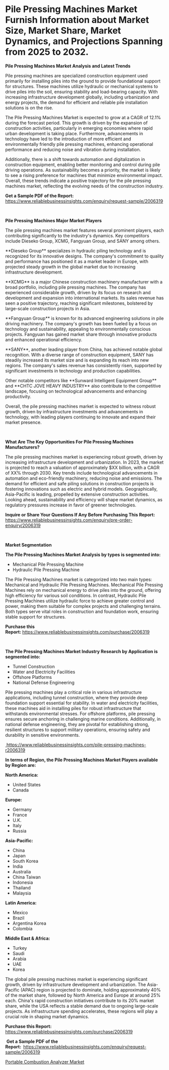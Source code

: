 <p><h1>Pile Pressing Machines Market Furnish Information about Market Size, Market Share, Market Dynamics, and Projections Spanning from 2025 to 2032.</h1></p><p><strong>Pile Pressing Machines Market Analysis and Latest Trends</strong></p>
<p><p>Pile pressing machines are specialized construction equipment used primarily for installing piles into the ground to provide foundational support for structures. These machines utilize hydraulic or mechanical systems to drive piles into the soil, ensuring stability and load-bearing capacity. With increasing infrastructure development globally, including urbanization and energy projects, the demand for efficient and reliable pile installation solutions is on the rise.</p><p>The Pile Pressing Machines Market is expected to grow at a CAGR of 12.1% during the forecast period. This growth is driven by the expansion of construction activities, particularly in emerging economies where rapid urban development is taking place. Furthermore, advancements in technology have led to the introduction of more efficient and environmentally friendly pile pressing machines, enhancing operational performance and reducing noise and vibration during installation. </p><p>Additionally, there is a shift towards automation and digitalization in construction equipment, enabling better monitoring and control during pile driving operations. As sustainability becomes a priority, the market is likely to see a rising preference for machines that minimize environmental impact. Overall, these trends indicate a positive trajectory for the pile pressing machines market, reflecting the evolving needs of the construction industry.</p></p>
<p><strong>Get a Sample PDF of the Report:&nbsp;</strong> <a href="https://www.reliablebusinessinsights.com/enquiry/request-sample/2006319?utm_campaign=1720&utm_medium=2&utm_source=Github&utm_content=ia&utm_term=20022025&utm_id=pile-pressing-machines">https://www.reliablebusinessinsights.com/enquiry/request-sample/2006319</a></p>
<p>&nbsp;</p>
<p><strong>Pile Pressing Machines Major Market Players</strong></p>
<p><p>The pile pressing machines market features several prominent players, each contributing significantly to the industry's dynamics. Key competitors include Dieseko Group, XCMG, Fangyuan Group, and SANY among others.</p><p>**Dieseko Group** specializes in hydraulic piling technology and is recognized for its innovative designs. The company's commitment to quality and performance has positioned it as a market leader in Europe, with projected steady growth in the global market due to increasing infrastructure development.</p><p>**XCMG** is a major Chinese construction machinery manufacturer with a broad portfolio, including pile pressing machines. The company has experienced considerable growth, driven by its focus on research and development and expansion into international markets. Its sales revenue has seen a positive trajectory, reaching significant milestones, bolstered by large-scale construction projects in Asia.</p><p>**Fangyuan Group** is known for its advanced engineering solutions in pile driving machinery. The company's growth has been fueled by a focus on technology and sustainability, appealing to environmentally conscious projects. Fangyuan has gained market share through innovative products and enhanced operational efficiency.</p><p>**SANY**, another leading player from China, has achieved notable global recognition. With a diverse range of construction equipment, SANY has steadily increased its market size and is expanding its reach into new regions. The company's sales revenue has consistently risen, supported by significant investments in technology and production capabilities.</p><p>Other notable competitors like **Sunward Intelligent Equipment Group** and **CHTC JOVE HEAVY INDUSTRY** also contribute to the competitive landscape, focusing on technological advancements and enhancing productivity.</p><p>Overall, the pile pressing machines market is expected to witness robust growth, driven by infrastructure investments and advancements in technology, with leading players continuing to innovate and expand their market presence.</p></p>
<p>&nbsp;</p>
<p><strong>What Are The Key Opportunities For Pile Pressing Machines Manufacturers?</strong></p>
<p><p>The pile pressing machines market is experiencing robust growth, driven by increasing infrastructure development and urbanization. In 2023, the market is projected to reach a valuation of approximately $XX billion, with a CAGR of XX% through 2030. Key trends include technological advancements in automation and eco-friendly machinery, reducing noise and emissions. The demand for efficient and safe piling solutions in construction projects is fostering innovations such as electric and hybrid models. Geographically, Asia-Pacific is leading, propelled by extensive construction activities. Looking ahead, sustainability and efficiency will shape market dynamics, as regulatory pressures increase in favor of greener technologies.</p></p>
<p><strong>Inquire or Share Your Questions If Any Before Purchasing This Report:</strong> <a href="https://www.reliablebusinessinsights.com/enquiry/pre-order-enquiry/2006319?utm_campaign=1720&utm_medium=2&utm_source=Github&utm_content=ia&utm_term=20022025&utm_id=pile-pressing-machines">https://www.reliablebusinessinsights.com/enquiry/pre-order-enquiry/2006319</a></p>
<p>&nbsp;</p>
<p><strong>Market Segmentation</strong></p>
<p><strong>The Pile Pressing Machines Market Analysis by types is segmented into:</strong></p>
<p><ul><li>Mechanical Pile Pressing Machine</li><li>Hydraulic Pile Pressing Machine</li></ul></p>
<p><p>The Pile Pressing Machines market is categorized into two main types: Mechanical and Hydraulic Pile Pressing Machines. Mechanical Pile Pressing Machines rely on mechanical energy to drive piles into the ground, offering high efficiency for various soil conditions. In contrast, Hydraulic Pile Pressing Machines utilize hydraulic force to achieve greater control and power, making them suitable for complex projects and challenging terrains. Both types serve vital roles in construction and foundation work, ensuring stable support for structures.</p></p>
<p><strong>Purchase this Report:&nbsp;</strong><a href="https://www.reliablebusinessinsights.com/purchase/2006319?utm_campaign=1720&utm_medium=2&utm_source=Github&utm_content=ia&utm_term=20022025&utm_id=pile-pressing-machines">https://www.reliablebusinessinsights.com/purchase/2006319</a></p>
<p>&nbsp;</p>
<p><strong>The Pile Pressing Machines Market Industry Research by Application is segmented into:</strong></p>
<p><ul><li>Tunnel Construction</li><li>Water and Electricity Facilities</li><li>Offshore Platforms</li><li>National Defense Engineering</li></ul></p>
<p><p>Pile pressing machines play a critical role in various infrastructure applications, including tunnel construction, where they provide deep foundation support essential for stability. In water and electricity facilities, these machines aid in installing piles for robust infrastructure that withstands environmental stresses. For offshore platforms, pile pressing ensures secure anchoring in challenging marine conditions. Additionally, in national defense engineering, they are pivotal for establishing strong, resilient structures to support military operations, ensuring safety and durability in sensitive environments.</p></p>
<p><a href="https://www.reliablebusinessinsights.com/pile-pressing-machines-r2006319?utm_campaign=1720&utm_medium=2&utm_source=Github&utm_content=ia&utm_term=20022025&utm_id=pile-pressing-machines">&nbsp;https://www.reliablebusinessinsights.com/pile-pressing-machines-r2006319</a></p>
<p><strong>In terms of Region, the Pile Pressing Machines Market Players available by Region are:</strong></p>
<p>
    <p> <strong> North America: </strong>
        <ul>
            <li>United States</li>
            <li>Canada</li>
        </ul>
        </p> 
    <p> <strong> Europe: </strong>
        <ul>
            <li>Germany</li>
            <li>France</li>
            <li>U.K.</li>
            <li>Italy</li>
            <li>Russia</li>
        </ul>
        </p> 
    <p> <strong> Asia-Pacific: </strong>
        <ul>
            <li>China</li>
            <li>Japan</li>
            <li>South Korea</li>
            <li>India</li>
            <li>Australia</li>
            <li>China Taiwan</li>
            <li>Indonesia</li>
            <li>Thailand</li>
            <li>Malaysia</li>
        </ul>
        </p> 
    <p> <strong> Latin America: </strong>
        <ul>
            <li>Mexico</li>
            <li>Brazil</li>
            <li>Argentina Korea</li>
            <li>Colombia</li>
        </ul>
        </p> 
    <p> <strong> Middle East & Africa: </strong>
        <ul>
            <li>Turkey</li>
            <li>Saudi</li>
            <li>Arabia</li>
            <li>UAE</li>
            <li>Korea</li>
        </ul>
    </p>
    </p>
<p><p>The global pile pressing machines market is experiencing significant growth, driven by infrastructure development and urbanization. The Asia-Pacific (APAC) region is projected to dominate, holding approximately 40% of the market share, followed by North America and Europe at around 25% each. China's rapid construction initiatives contribute to its 20% market share, while the USA reflects a stable demand due to ongoing large-scale projects. As infrastructure spending accelerates, these regions will play a crucial role in shaping market dynamics.</p></p>
<p><strong>Purchase this Report: </strong><a href="https://www.reliablebusinessinsights.com/purchase/2006319?utm_campaign=1720&utm_medium=2&utm_source=Github&utm_content=ia&utm_term=20022025&utm_id=pile-pressing-machines">https://www.reliablebusinessinsights.com/purchase/2006319</a></p>
<p>&nbsp;<strong>Get a Sample PDF of the Report:&nbsp;&nbsp;</strong><a href="https://www.reliablebusinessinsights.com/enquiry/request-sample/2006319?utm_campaign=1720&utm_medium=2&utm_source=Github&utm_content=ia&utm_term=20022025&utm_id=pile-pressing-machines">https://www.reliablebusinessinsights.com/enquiry/request-sample/2006319</a></p>
<p><strong></strong></p>
<p><p><a href="https://github.com/marlanamarvn/Market-Research-Report-List-1/blob/main/portable-combustion-analyzer-market.md?utm_campaign=1720&utm_medium=2&utm_source=Github&utm_content=ia&utm_term=20022025&utm_id=pile-pressing-machines">Portable Combustion Analyzer Market</a></p></p>